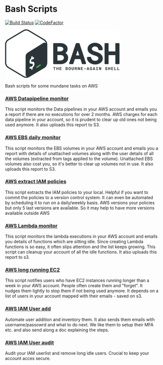 # Bash Scripts
[![Build Status](https://travis-ci.org/abiydv/bash.svg?branch=master)](https://travis-ci.org/abiydv/bash)
[![CodeFactor](https://www.codefactor.io/repository/github/abiydv/bash/badge)](https://www.codefactor.io/repository/github/abiydv/bash)

![bash-shell](https://github.com/abiydv/ref-docs/blob/master/images/logos/bash-shell.png)

Bash scripts for some mundane tasks on AWS

### [AWS Datapipeline monitor](./aws-datapipeline-monitor.sh)
This script monitors the Data pipelines in your AWS account and emails you a report if there are no executions for over 2 months. AWS charges for each data pipeline in your account, so it is prudent to clear up old ones not being used anymore. It also uploads this report to S3.

### [AWS EBS daily monitor](./aws-ebs-daily-monitor.sh)
This script monitors the EBS volumes in your AWS account and emails you a report with details of unattached volumes along with the user details of all the volumes (extracted from tags applied to the volume). Unattached EBS volumes also cost you, so it's better to clear up volumes not in use. It also uploads this report to S3.

### [AWS extract IAM policies](./aws-extract-iam-policies.sh)
This script extracts the IAM policies to your local. Helpful if you want to commit the policies to a version control system. It can even be automated by scheduling it to run on a daily/weekly basis. AWS versions your policies but only 5 last versions are available. So it may help to have more versions available outside AWS

### [AWS Lambda monitor](./aws-lambda-monitor.sh)
This script monitors the lambda executions in your AWS account and emails you details of functions which are sitting idle. Since creating Lambda functions is so easy, it often slips attention and the list keeps growing. This script can cleanup your account of all the idle functions. It also uploads this report to s3.

### [AWS long running EC2](./aws-long-running-ec2.sh)
This script notifies users who have EC2 instances running longer than a week in your AWS account. People often create them and "forget". It nudges them lightly to stop them if not being used anymore. It depends on a list of users in your account mapped with their emails - saved on s3.

### [AWS IAM User add](./aws-useradd.sh)
Automate user addition and inventory them. It also sends them emails with username/passowrd and what to do next. We like them to setup their MFA etc. and also send along a doc explaining the steps.

### [AWS IAM User audit](./aws-useraudit.sh)
Audit your IAM userlist and remove long idle users. Crucial to keep your account acces secure.
